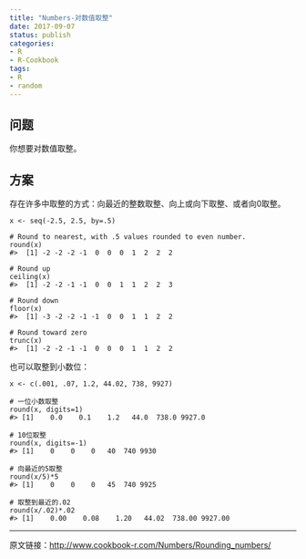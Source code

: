 ```yaml
---
title: "Numbers-对数值取整"
date: 2017-09-07
status: publish
categories: 
- R
- R-Cookbook
tags:
- R
- random
---
```




## 问题

你想要对数值取整。

<!-- more -->

## 方案

存在许多中取整的方式：向最近的整数取整、向上或向下取整、或者向0取整。

```
x <- seq(-2.5, 2.5, by=.5)

# Round to nearest, with .5 values rounded to even number.
round(x)
#>  [1] -2 -2 -2 -1  0  0  0  1  2  2  2

# Round up
ceiling(x)
#>  [1] -2 -2 -1 -1  0  0  1  1  2  2  3

# Round down
floor(x)
#>  [1] -3 -2 -2 -1 -1  0  0  1  1  2  2

# Round toward zero
trunc(x)
#>  [1] -2 -2 -1 -1  0  0  0  1  1  2  2

```

也可以取整到小数位：

```
x <- c(.001, .07, 1.2, 44.02, 738, 9927) 

# 一位小数取整
round(x, digits=1)
#> [1]    0.0    0.1    1.2   44.0  738.0 9927.0

# 10位取整
round(x, digits=-1)
#> [1]    0    0    0   40  740 9930

# 向最近的5取整
round(x/5)*5
#> [1]    0    0    0   45  740 9925

# 取整到最近的.02
round(x/.02)*.02
#> [1]    0.00    0.08    1.20   44.02  738.00 9927.00
```



***

原文链接：<http://www.cookbook-r.com/Numbers/Rounding_numbers/>
